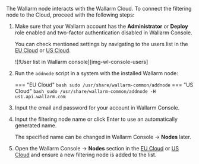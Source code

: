 The Wallarm node interacts with the Wallarm Cloud. To connect the filtering node to the Cloud, proceed with the following steps:

1. Make sure that your Wallarm account has the **Administrator** or **Deploy** role enabled and two-factor authentication disabled in Wallarm Console.
     
    You can check mentioned settings by navigating to the users list in the [EU Cloud](https://my.wallarm.com/settings/users) or [US Cloud](https://us1.my.wallarm.com/settings/users).

    ![!User list in Wallarm console][img-wl-console-users]

2.  Run the `addnode` script in a system with the installed Wallarm node:
    
    === "EU Cloud"
        ``` bash
        sudo /usr/share/wallarm-common/addnode
        ```
    === "US Cloud"
        ``` bash
        sudo /usr/share/wallarm-common/addnode -H us1.api.wallarm.com
        ```
3. Input the email and password for your account in Wallarm Console.
4. Input the filtering node name or click Enter to use an automatically generated name.

    The specified name can be changed in Wallarm Console → **Nodes** later.
5. Open the Wallarm Console → **Nodes** section in the [EU Cloud](https://my.wallarm.com/nodes) or [US Cloud](https://us1.my.wallarm.com/nodes) and ensure a new filtering node is added to the list.

